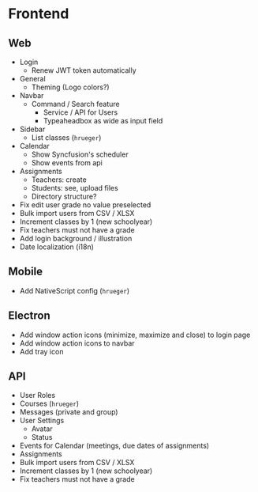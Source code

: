 # Frontend
## Web
- Login
  - Renew JWT token automatically
- General
  - Theming (Logo colors?)
- Navbar
  - Command / Search feature
    - Service / API for Users
    - Typeaheadbox as wide as input field
- Sidebar
  - List classes (`hrueger`)
- Calendar
  - Show Syncfusion's scheduler
  - Show events from api
- Assignments
  - Teachers: create
  - Students: see, upload files
  - Directory structure?
- Fix edit user grade no value preselected
- Bulk import users from CSV / XLSX
- Increment classes by 1 (new schoolyear)
- Fix teachers must not have a grade
- Add login background / illustration
- Date localization (i18n)

## Mobile
- Add NativeScript config (`hrueger`)

## Electron
- Add window action icons (minimize, maximize and close) to login page
- Add window action icons to navbar
- Add tray icon

## API
- User Roles
- Courses (`hrueger`)
- Messages (private and group)
- User Settings
  - Avatar
  - Status
- Events for Calendar (meetings, due dates of assignments)
- Assignments
- Bulk import users from CSV / XLSX
- Increment classes by 1 (new schoolyear)
- Fix teachers must not have a grade